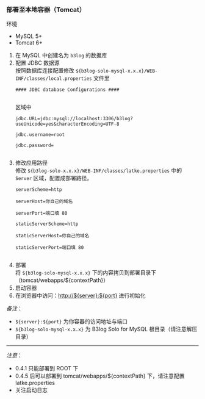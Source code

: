 ### 部署至本地容器（Tomcat） ###

环境
  * MySQL 5+
  * Tomcat 6+

<ol>
<li>在 MySQL 中创建名为 <code>b3log</code> 的数据库</li>
<li>配置 JDBC 数据源</li>
按照数据库连接配置修改 <code>${b3log-solo-mysql-x.x.x}/WEB-INF/classes/local.properties</code> 文件里<br>
<pre><code>#### JDBC database Configurations ####<br>
</code></pre>
区域中<br>
<pre><code>jdbc.URL=jdbc:mysql://localhost:3306/b3log?useUnicode=yes&amp;characterEncoding=UTF-8<br>
jdbc.username=root<br>
jdbc.password=<br>
</code></pre>
<li>修改应用路径</li>
修改 <code>${b3log-solo-x.x.x}/WEB-INF/classes/latke.properties</code> 中的 <code>Server</code> 区域，配置成部署路径。<br>
<pre><code>serverScheme=http<br>
serverHost=你自己的域名<br>
serverPort=端口填 80<br>
staticServerScheme=http<br>
staticServerHost=你自己的域名<br>
staticServerPort=端口填 80<br>
</code></pre>
<li>部署</li>
将 <code>${b3log-solo-mysql-x.x.x}</code> 下的内容拷贝到部署目录下（tomcat/webapps/${contextPath}）<br>
<li>启动容器</li>
<li>在浏览器中访问：<a href='http://${server}:${port}'>http://${server}:${port}</a> 进行初始化</li>
</ol>


_备注_：
  * `${server}:${port}` 为你容器的访问地址与端口
  * `${b3log-solo-mysql-x.x.x}` 为 B3log Solo for MySQL 根目录（请注意解压目录）

---

_注意_：
  * 0.4.1 只能部署到 ROOT 下
  * 0.4.5 后可以部署到 tomcat/webapps/${contextPath} 下，请注意配置 latke.properties
  * 关注启动日志